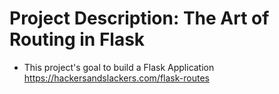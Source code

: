 # Project Description: The Art of Routing in Flask
- This project's goal to build a Flask Application
https://hackersandslackers.com/flask-routes

